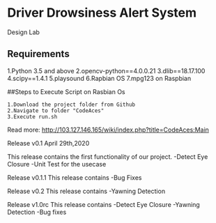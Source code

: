 # Driver Drowsiness Alert System 

Design Lab

## Requirements

1.Python 3.5 and above
2.opencv-python==4.0.0.21
3.dlib==18.17.100
4.scipy==1.4.1
5.playsound
6.Rapbian OS
7.mpg123 on Raspbian

##Steps to Execute Script on Rasbian Os
```
1.Download the project folder from Github
2.Navigate to folder "CodeAces"
3.Execute run.sh
```



Read more: http://103.127.146.165/wiki/index.php?title=CodeAces:Main

Release v0.1
April 29th,2020

This release contains the first functionality of our project.
-Detect Eye Closure
-Unit Test for the usecase

Release v0.1.1
This release contains
-Bug Fixes


Release v0.2
This release contains
-Yawning Detection

Release v1.0rc
This release contains
-Detect Eye Closure
-Yawning Detection
-Bug fixes


